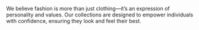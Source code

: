 We believe fashion is more than just clothing—it’s an expression of personality and values. Our collections are designed to empower individuals with confidence, ensuring they look and feel their best.
